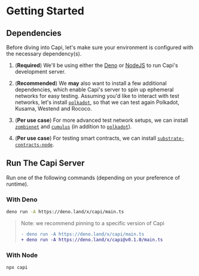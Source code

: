# Getting Started

## Dependencies

Before diving into Capi, let's make sure your environment is configured with the necessary dependency(s).

1. (**Required**) We'll be using either the [Deno](https://github.com/denoland/deno) or [NodeJS](https://github.com/nodejs/node) to run Capi's development server.

2. (**Recommended**) We **may** also want to install a few additional dependencies, which enable Capi's server to spin up ephemeral networks for easy testing. Assuming you'd like to interact with test networks, let's install [`polkadot`](https://github.com/paritytech/polkadot), so that we can test again Polkadot, Kusama, Westend and Rococo.

3. (**Per use case**) For more advanced test network setups, we can install [`zombienet`](https://github.com/paritytech/zombienet) and [`cumulus`](https://github.com/paritytech/cumulus) (in addition to [`polkadot`](https://github.com/paritytech/polkadot)).

4. (**Per use case**) For testing smart contracts, we can install [`substrate-contracts-node`](https://github.com/paritytech/substrate-contracts-node).

## Run The Capi Server

Run one of the following commands (depending on your preference of runtime).

### With **Deno**

```sh
deno run -A https://deno.land/x/capi/main.ts
```

> Note: we recommend pinning to a specific version of Capi
>
> ```diff
> - deno run -A https://deno.land/x/capi/main.ts
> + deno run -A https://deno.land/x/capi@v0.1.0/main.ts
> ```

### With **Node**

```sh
npx capi
```
